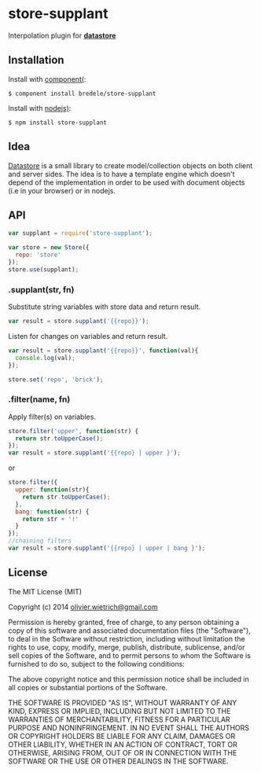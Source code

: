 # store-supplant

  Interpolation plugin for **[datastore](http://github.com/bredele/datastore)**

## Installation

  Install with [component(](http://component.io):

    $ component install bredele/store-supplant

  Install with [nodejs)](http://nodejs.org):

    $ npm install store-supplant

## Idea

[Datastore](http://github.com/bredele/datastore) is a small library to create model/collection objects on both client and server sides. The idea is to have a template engine which doesn't depend of the implementation in order to be used with document objects (i.e in your browser) or in nodejs.

## API

```js
var supplant = require('store-supplant');

var store = new Store({
  repo: 'store'
});
store.use(supplant);
```

### .supplant(str, fn)

  Substitute string variables with store data and return result.

```js
var result = store.supplant('{{repo}}');
```

  Listen for changes on variables and return result.

```js
var result = store.supplant('{{repo}}', function(val){
  console.log(val);
});

store.set('repo', 'brick');
```

### .filter(name, fn)

  Apply filter(s) on variables.

```js
store.filter('upper', function(str) {
  return str.toUpperCase();
});
var result = store.supplant('{{repo} | upper }');
```

or

```js
store.filter({
  upper: function(str){
    return str.toUpperCase();
  },
  bang: function(str) {
    return str + '!'
  }
});
//chaining filters
var result = store.supplant('{{repo} | upper | bang }');
```

## License

  The MIT License (MIT)

  Copyright (c) 2014 <Olivier Wietrich> olivier.wietrich@gmail.com

  Permission is hereby granted, free of charge, to any person obtaining a copy
  of this software and associated documentation files (the "Software"), to deal
  in the Software without restriction, including without limitation the rights
  to use, copy, modify, merge, publish, distribute, sublicense, and/or sell
  copies of the Software, and to permit persons to whom the Software is
  furnished to do so, subject to the following conditions:

  The above copyright notice and this permission notice shall be included in
  all copies or substantial portions of the Software.

  THE SOFTWARE IS PROVIDED "AS IS", WITHOUT WARRANTY OF ANY KIND, EXPRESS OR
  IMPLIED, INCLUDING BUT NOT LIMITED TO THE WARRANTIES OF MERCHANTABILITY,
  FITNESS FOR A PARTICULAR PURPOSE AND NONINFRINGEMENT. IN NO EVENT SHALL THE
  AUTHORS OR COPYRIGHT HOLDERS BE LIABLE FOR ANY CLAIM, DAMAGES OR OTHER
  LIABILITY, WHETHER IN AN ACTION OF CONTRACT, TORT OR OTHERWISE, ARISING FROM,
  OUT OF OR IN CONNECTION WITH THE SOFTWARE OR THE USE OR OTHER DEALINGS IN
  THE SOFTWARE.
